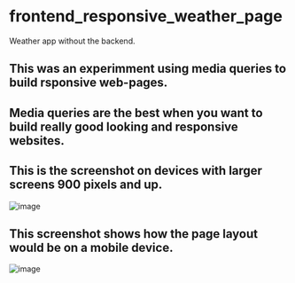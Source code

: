 # frontend_responsive_weather_page
Weather app without the backend.


## This was an experimment using media queries to build rsponsive web-pages.
## Media queries are the best when you want to build really good looking and responsive websites.

## This is the screenshot on devices with larger screens 900 pixels and up.
![image](https://user-images.githubusercontent.com/64991182/183300158-828a58cb-e83a-4e41-9792-55c85ec1d7ef.png)

## This screenshot shows how the page layout would be on a mobile device.
![image](https://user-images.githubusercontent.com/64991182/183300224-98152fb2-797f-4707-a07b-ba8f5446c8ff.png)
